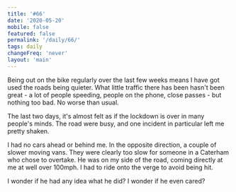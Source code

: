 ```yaml
---
title: '#66'
date: '2020-05-20'
mobile: false
featured: false
permalink: '/daily/66/'
tags: daily
changeFreq: 'never'
layout: 'main'
---
```


Being out on the bike regularly over the last few weeks means I have got used the roads being quieter. What little traffic there has been hasn't been great - a lot of people speeding, people on the phone, close passes - but nothing too bad. No worse than usual.

The last two days, it's almost felt as if the lockdown is over in many people's minds. The road were busy, and one incident in particular left me pretty shaken.

I had no cars ahead or behind me. In the opposite direction, a couple of slower moving vans. They were clearly too slow for someone in a Caterham who chose to overtake. He was on my side of the road, coming directly at me at well over 100mph. I had to ride onto the verge to avoid being hit.

I wonder if he had any idea what he did? I wonder if he even cared?
